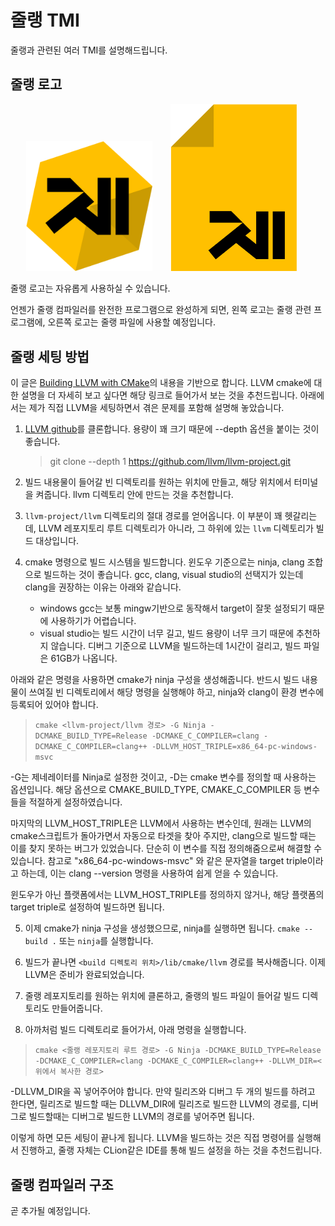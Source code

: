 줄랭 TMI
=

줄랭과 관련된 여러 TMI를 설명해드립니다.

## 줄랭 로고

<img src="imgs/줄랭_메인로고.png" width="40%" height="40%" style="margin:0 5%"  alt="줄랭_메인로고">
<img src="imgs/줄랭_js스타일_로고.png" width="40%" height="40%" alt="줄랭_js로고">

줄랭 로고는 자유롭게 사용하실 수 있습니다. 

언젠가 줄랭 컴파일러를 완전한 프로그램으로 완성하게 되면, 왼쪽 로고는 줄랭 관련 프로그램에, 오른쪽 로고는 줄랭 파일에 사용할 예정입니다.

## 줄랭 세팅 방법

이 글은 [Building LLVM with CMake](https://llvm.org/docs/CMake.html)의 내용을 기반으로 합니다. LLVM cmake에 대한 설명을 더 자세히 보고 싶다면 해당 링크로 들어가서 보는 것을 추천드립니다.
아래에서는 제가 직접 LLVM을 세팅하면서 겪은 문제를 포함해 설명해 놓았습니다.

1. [LLVM github](https://github.com/llvm/llvm-project)를 클론합니다. 용량이 꽤 크기 때문에 --depth 옵션을 붙이는 것이 좋습니다.
    > git clone --depth 1 https://github.com/llvm/llvm-project.git 
   
2. 빌드 내용물이 들어갈 빈 디렉토리를 원하는 위치에 만들고, 해당 위치에서 터미널을 켜줍니다. llvm 디렉토리 안에 만드는 것을 추천합니다.


3. `llvm-project/llvm` 디렉토리의 절대 경로를 얻어옵니다. 이 부분이 꽤 헷갈리는데, LLVM 레포지토리 루트 디렉토리가 아니라, 
    그 하위에 있는 `llvm` 디렉토리가 빌드 대상입니다.


4. cmake 명령으로 빌드 시스템을 빌드합니다. 윈도우 기준으로는 ninja, clang 조합으로 빌드하는 것이 좋습니다. gcc, clang, visual studio의 선택지가 있는데 clang을 권장하는 이유는 아래와 같습니다.

   - windows gcc는 보통 mingw기반으로 동작해서 target이 잘못 설정되기 때문에 사용하기가 어렵습니다.
   - visual studio는 빌드 시간이 너무 길고, 빌드 용량이 너무 크기 때문에 추천하지 않습니다. 
   디버그 기준으로 LLVM을 빌드하는데 1시간이 걸리고, 빌드 파일은 61GB가 나옵니다.

아래와 같은 명령을 사용하면 cmake가 ninja 구성을 생성해줍니다. 반드시 빌드 내용물이 쓰여질 빈 디렉토리에서 
해당 명령을 실행해야 하고, ninja와 clang이 환경 변수에 등록되어 있어야 합니다.
> `cmake <llvm-project/llvm 경로> -G Ninja -DCMAKE_BUILD_TYPE=Release -DCMAKE_C_COMPILER=clang -DCMAKE_C_COMPILER=clang++ -DLLVM_HOST_TRIPLE=x86_64-pc-windows-msvc`

-G는 제네레이터를 Ninja로 설정한 것이고, -D는 cmake 변수를 정의할 때 사용하는 옵션입니다. 
해당 옵션으로 CMAKE_BUILD_TYPE, CMAKE_C_COMPILER 등 변수들을 적절하게 설정하였습니다.

마지막의 LLVM_HOST_TRIPLE은 LLVM에서 사용하는 변수인데, 원래는 LLVM의 cmake스크립트가 돌아가면서 자동으로 타겟을 찾아 주지만, clang으로 빌드할 때는 이를 찾지 못하는 버그가 있었습니다.
단순히 이 변수를 직접 정의해줌으로써 해결할 수 있습니다. 참고로 "x86_64-pc-windows-msvc" 와 같은 문자열을 target triple이라고 하는데, 이는 clang --version 명령을 사용하여 쉽게 얻을 수 있습니다.

윈도우가 아닌 플랫폼에서는 LLVM_HOST_TRIPLE를 정의하지 않거나, 해당 플랫폼의 target triple로 설정하여 빌드하면 됩니다.

5. 이제 cmake가 ninja 구성을 생성했으므로, ninja를 실행하면 됩니다. `cmake --build .` 또는 `ninja`를 실행합니다.


6. 빌드가 끝나면 `<build 디렉토리 위치>/lib/cmake/llvm` 경로를 복사해줍니다. 이제 LLVM은 준비가 완료되었습니다.


7. 줄랭 레포지토리를 원하는 위치에 클론하고, 줄랭의 빌드 파일이 들어갈 빌드 디렉토리도 만들어줍니다.


8. 아까처럼 빌드 디렉토리로 들어가서, 아래 명령을 실행합니다.
> `cmake <줄랭 레포지토리 루트 경로> -G Ninja -DCMAKE_BUILD_TYPE=Release -DCMAKE_C_COMPILER=clang -DCMAKE_C_COMPILER=clang++ -DLLVM_DIR=<위에서 복사한 경로>`

-DLLVM_DIR을 꼭 넣어주어야 합니다. 만약 릴리즈와 디버그 두 개의 빌드를 하려고 한다면, 릴리즈로 빌드할 때는 DLLVM_DIR에 릴리즈로 빌드한 
LLVM의 경로를, 디버그로 빌드할때는 디버그로 빌드한 LLVM의 경로를 넣어주면 됩니다.

이렇게 하면 모든 세팅이 끝나게 됩니다. LLVM을 빌드하는 것은 직접 명령어를 실행해서 진행하고, 줄랭 자체는 CLion같은 IDE를 통해 
빌드 설정을 하는 것을 추천드립니다.

## 줄랭 컴파일러 구조

곧 추가될 예정입니다.